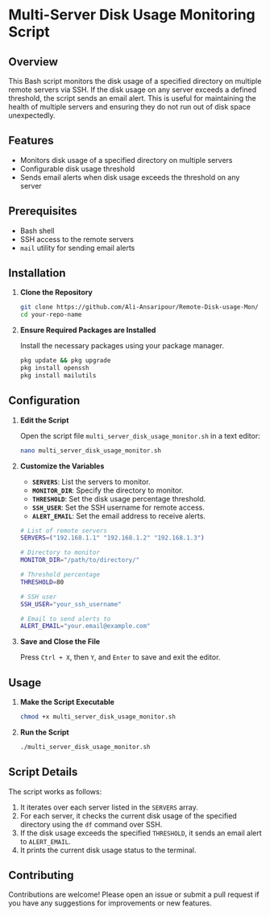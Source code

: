 # Multi-Server Disk Usage Monitoring Script

## Overview

This Bash script monitors the disk usage of a specified directory on multiple remote servers via SSH. If the disk usage on any server exceeds a defined threshold, the script sends an email alert. This is useful for maintaining the health of multiple servers and ensuring they do not run out of disk space unexpectedly.

## Features

- Monitors disk usage of a specified directory on multiple servers
- Configurable disk usage threshold
- Sends email alerts when disk usage exceeds the threshold on any server

## Prerequisites

- Bash shell
- SSH access to the remote servers
- `mail` utility for sending email alerts

## Installation

1. **Clone the Repository**

    ```bash
    git clone https://github.com/Ali-Ansaripour/Remote-Disk-usage-Mon/
    cd your-repo-name
    ```

2. **Ensure Required Packages are Installed**

    Install the necessary packages using your package manager.

    ```bash
    pkg update && pkg upgrade
    pkg install openssh
    pkg install mailutils
    ```

## Configuration

1. **Edit the Script**

    Open the script file `multi_server_disk_usage_monitor.sh` in a text editor:

    ```bash
    nano multi_server_disk_usage_monitor.sh
    ```

2. **Customize the Variables**

    - **`SERVERS`**: List the servers to monitor.
    - **`MONITOR_DIR`**: Specify the directory to monitor.
    - **`THRESHOLD`**: Set the disk usage percentage threshold.
    - **`SSH_USER`**: Set the SSH username for remote access.
    - **`ALERT_EMAIL`**: Set the email address to receive alerts.

    ```bash
    # List of remote servers
    SERVERS=("192.168.1.1" "192.168.1.2" "192.168.1.3")

    # Directory to monitor
    MONITOR_DIR="/path/to/directory/"

    # Threshold percentage
    THRESHOLD=80

    # SSH user
    SSH_USER="your_ssh_username"

    # Email to send alerts to
    ALERT_EMAIL="your.email@example.com"
    ```

3. **Save and Close the File**

    Press `Ctrl + X`, then `Y`, and `Enter` to save and exit the editor.

## Usage

1. **Make the Script Executable**

    ```bash
    chmod +x multi_server_disk_usage_monitor.sh
    ```

2. **Run the Script**

    ```bash
    ./multi_server_disk_usage_monitor.sh
    ```

## Script Details

The script works as follows:

1. It iterates over each server listed in the `SERVERS` array.
2. For each server, it checks the current disk usage of the specified directory using the `df` command over SSH.
3. If the disk usage exceeds the specified `THRESHOLD`, it sends an email alert to `ALERT_EMAIL`.
4. It prints the current disk usage status to the terminal.

## Contributing

Contributions are welcome! Please open an issue or submit a pull request if you have any suggestions for improvements or new features.




